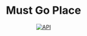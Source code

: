 <h1 align="center">Must Go Place</h1>

<p align="center">
  <a href="https://android-arsenal.com/api?level=22"><img alt="API" src="https://img.shields.io/badge/API-22%2B-brightgreen.svg?style=flat"/></a>
</p>
